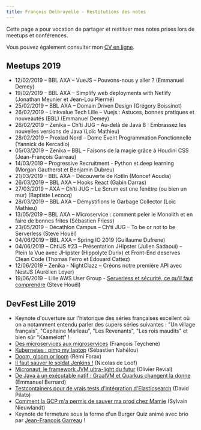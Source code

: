 ```yaml
---
title: François Delbrayelle - Restitutions des notes
---
```


Cette page a pour vocation de partager et restituer mes notes prises lors de meetups et conférences.

Vous pouvez également consulter mon [CV en ligne](https://francois-delbrayelle.fr).

## Meetups 2019

- 12/02/2019 – BBL AXA – VueJS – Pouvons-nous y aller ? (Emmanuel Demey)
- 19/02/2019 – BBL AXA – Simplify web deployments with Netlify (Jonathan Meunier et Jean-Lou Piermé)
- 25/02/2019 – BBL AXA – Domain Driven Design (Grégory Boissinot)
- 26/02/2019 – Linkvalue Tech Lille – Vuejs : Astuces, bonnes pratiques et nouveautés (BBL) (Emmanuel Demey)
- 26/02/2019 – Zenika – Ch’ti JUG – Au-delà de Java 8 : Embrassez les nouvelles versions de Java (Loïc Mathieu)
- 28/02/2019 – Proxiad Nord – Dome Event Programmation Fonctionnelle (Yannick de Kercadio)
- 05/03/2019 – Zenika – BBL – Faisons de la magie grâce à Houdini CSS (Jean-François Garreau)
- 14/03/2019 – Progressive Recruitment - Python et deep learning (Morgan Gautherot et Benjamin Dubreu)
- 21/03/2019 – BBL AXA – Découverte de Kotlin (Moncef Aoudia)
- 26/03/2019 – BBL AXA – Hooks React (Gabin Darras)
- 27/03/2019 – AXA – Ch’ti JUG – Le Scrum est une fenêtre (ou bien un mur) (Baptiste Lecocq)
- 28/03/2019 – BBL AXA – Démystifions le Garbage Collector (Loïc Mathieu)
- 13/05/2019 – BBL AXA – Microservice  : comment peler le Monolith et en faire de bonnes frites (Sébastien Friess)
- 23/05/2019 – Décathlon Campus – Ch’ti JUG – To be or not to be Serverless (Steve Houël)
- 04/06/2019 – BBL AXA – Spring IO 2019 (Guillaume Dufrene)
- 04/06/2019 – ChtiJS #23 – Présentation JHipster (Julien Sadaoui) – Plein la Vue avec JHipster (Hippolyte Durix) et Front-End deserves Clean Code (Thomas Ferro et Édouard Cattez)
- 12/06/2019 – Zenika  - NightClazz – Créons notre première API avec NestJS (Aurélien Loyer)
- 19/06/2019 – Lille AWS User Group - [Serverless et sécurité, ce qu’il faut comprendre](serverless-securite.md) (Steve Houël)

## DevFest Lille 2019

- Keynote d'ouverture sur l'historique des séries françaises excellent où on a notamment entendu parler des supers séries suivantes : "Un village français", "Capitaine Marleau", "Les Revenants", "Les rois maudits" et bien sûr "Kaamelott" !
- [Des microservices aux migroservices](devfestlille2019/migroservices.md) (François Teychené)
- [Kubernetes : pimp my laptop](devfestlille2019/kubernetes.md) (Sébastien Nahélou)
- [Doom, gloom or loom](devfestlille2019/fibers-continuations.md) (Rémi Forax)
- [Il faut sauver le soldat Jenkins !](devfestlille2019/jenkins-x.md) (Nicolas de Loof)
- [Micronaut, le framework JVM ultra-light du futur](devfestlille2019/micronaut.md) (Olivier Revial)
- [De Java à un exécutable natif : GraalVM et Quarkus changent la donne](devfestlille2019/quarkus.md) (Emmanuel Bernard)
- [Testcontainers pour de vrais tests d'intégration d'Elasticsearch](devfestlille2019/elastic.md) (David Pilato)
- [Comment la GCP m'a permis de sauver ma prod chez Mamie](devfestlille2019/gcp.md) (Sylvain Nieuwlandt)
- Keynote de fermeture sous la forme d'un Burger Quiz animé avec brio par [Jean-François Garreau](https://twitter.com/jefbinomed) !
